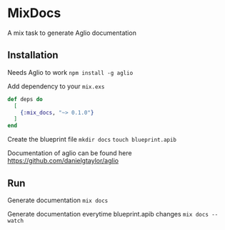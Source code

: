 # MixDocs

A mix task to generate Aglio documentation

## Installation

Needs Aglio to work
`npm install -g aglio`

Add dependency to your `mix.exs`
```elixir
def deps do
  [
    {:mix_docs, "~> 0.1.0"}
  ]
end
```

Create the blueprint file
`mkdir docs`
`touch blueprint.apib`

Documentation of aglio can be found here
https://github.com/danielgtaylor/aglio

## Run
Generate documentation
`mix docs`

Generate documentation everytime blueprint.apib changes
`mix docs --watch`
